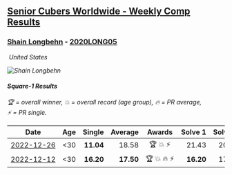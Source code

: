 <style>table {white-space: nowrap;}</style>
<link rel="stylesheet" type="text/css" href="/scw-comp/css/flags.css" />

## [Senior Cubers Worldwide - Weekly Comp Results](/scw-comp/results/)
### [Shain Longbehn](README.md) - [2020LONG05](https://www.worldcubeassociation.org/persons/2020LONG05?event=sq1)

<i class="flag flag-US" />&nbsp;United States

![Shain Longbehn](1646700186.jpg)

#### Square-1 Results

<span style="white-space: nowrap;">🏆 = overall winner</span>, <span style="white-space: nowrap;">💥 = overall record (age group)</span>, <span style="white-space: nowrap;">🔥 = PR average</span>, <span style="white-space: nowrap;">⚡ = PR single</span>.

| Date | Age | Single | Average | Awards | Solve 1 | Solve 2 | Solve 3 | Solve 4 | Solve 5 | Video |
| :--: | :--: | --: | --: | :--: | --: | --: | --: | --: | --: | :-- |
| [2022-12-26](../../results/2022-12-26/sq1.md) | <30 | **11.04** | 18.58 | 🏆 💥 ⚡ | 21.43 | 20.16 | **11.04** | 18.71 | 16.88 | [Desktop](https://www.facebook.com/events/1093949927944727/permalink/1099210387418681) / [Mobile](https://m.facebook.com/events/1093949927944727?view=permalink&id=1099210387418681) |
| [2022-12-12](../../results/2022-12-12/sq1.md) | <30 | **16.20** | **17.50** | 🏆 💥 🔥 ⚡ | **16.20** | 17.26 | 17.46 | 17.77 | 19.71 | [Desktop](https://www.facebook.com/events/663641112081341/permalink/665639001881552) / [Mobile](https://m.facebook.com/events/663641112081341?view=permalink&id=665639001881552) |


<!-- Global site tag (gtag.js) - Google Analytics -->
<script async src="https://www.googletagmanager.com/gtag/js?id=UA-86348435-3"></script>
<script>window.dataLayer = window.dataLayer || []; function gtag() {dataLayer.push(arguments);} gtag('js', new Date()); gtag('config', 'UA-86348435-3');</script>
